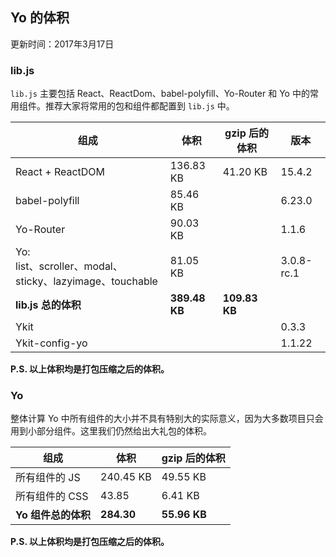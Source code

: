 ## Yo 的体积

更新时间：2017年3月17日

### lib.js

`lib.js` 主要包括 React、ReactDom、babel-polyfill、Yo-Router 和 Yo 中的常用组件。推荐大家将常用的包和组件都配置到 `lib.js` 中。

组成 | 体积 | gzip 后的体积 | 版本
--------- | -------- | ---------- | ----------
React + ReactDOM | 136.83 KB | 41.20 KB | 15.4.2
babel-polyfill | 85.46 KB | | 6.23.0
Yo-Router | 90.03 KB | | 1.1.6
Yo:<br/>list、scroller、modal、sticky、lazyimage、touchable | 81.05 KB | | 3.0.8-rc.1
**lib.js 总的体积** | **389.48 KB** | **109.83 KB** |
Ykit | | | 0.3.3
Ykit-config-yo | | | 1.1.22

**P.S. 以上体积均是打包压缩之后的体积。**

### Yo

整体计算 Yo 中所有组件的大小并不具有特别大的实际意义，因为大多数项目只会用到小部分组件。这里我们仍然给出大礼包的体积。

组成 | 体积 | gzip 后的体积
--------- | --------- | ---------
所有组件的 JS | 240.45 KB | 49.55 KB
所有组件的 CSS | 43.85 | 6.41 KB
**Yo 组件总的体积** | **284.30** | **55.96 KB**

**P.S. 以上体积均是打包压缩之后的体积。**



